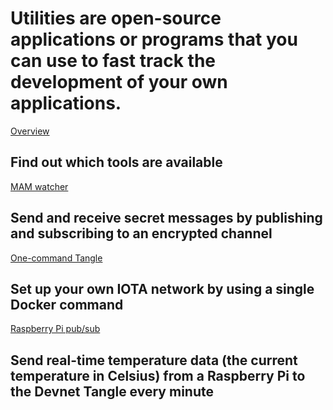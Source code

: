 # Utilities are open-source applications or programs that you can use to fast track the development of your own applications.

[Overview](/0.1/introduction/overview.md)
## Find out which tools are available

[MAM watcher](/0.1/mam-watcher/overview.md)
## Send and receive secret messages by publishing and subscribing to an encrypted channel

[One-command Tangle](/0.1/one-command-tangle/overview.md)
## Set up your own IOTA network by using a single Docker command

[Raspberry Pi pub/sub](/0.1/raspberry-pi-pub-sub/overview.md)
## Send real-time temperature data (the current temperature in Celsius) from a Raspberry Pi to the Devnet Tangle every minute




